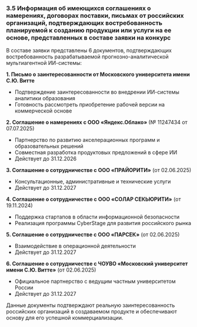 ### 3.5 Информация об имеющихся соглашениях о намерениях, договорах поставки, письмах от российских организаций, подтверждающих востребованность планируемой к созданию продукции или услуги на ее основе, представленных в составе заявки на конкурс



В составе заявки представлены 6 документов, подтверждающих востребованность разрабатываемой прогнозно-аналитической мультиагентной ИИ-системы:

**1. Письмо о заинтересованности от Московского университета имени С.Ю. Витте**
- Подтверждение заинтересованности во внедрении ИИ-системы аналитики образования
- Готовность рассмотреть приобретение рабочей версии на коммерческой основе

**2. Соглашение о намерениях с ООО «Яндекс.Облако»** (№ 11247434 от 07.07.2025)
- Партнерство по развитию акселерационных программ и образовательных решений
- Совместная разработка продуктовых предложений в сфере ИИ
- Действует до 31.12.2026

**3. Соглашение о сотрудничестве с ООО «ПРАЙОРИТИ»** (от 02.06.2025)
- Консультационные, административные и технические услуги
- Действует до 31.12.2027

**4. Соглашение о сотрудничестве с ООО «СОЛАР СЕКЬЮРИТИ»** (от 19.11.2024)
- Поддержка стартапов в области информационной безопасности
- Реализация программы CyberStage для развития российского рынка

**5. Соглашение о сотрудничестве с ООО «ПАРСЕК»** (от 02.06.2025)
- Взаимодействие в операционной деятельности
- Действует до 31.12.2027

**6. Соглашение о сотрудничестве с ЧОУВО «Московский университет имени С.Ю. Витте»** (от 02.06.2025)
- Официальное партнерство с ведущим частным университетом России
- Действует до 31.12.2027

Данные документы подтверждают реальную заинтересованность российских организаций в создаваемом продукте и обеспечивают основу для его успешной коммерциализации.


